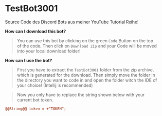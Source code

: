 # TestBot3001
Source Code des Discord Bots aus meiner YouTube Tutorial Reihe!

**How can I download this bot?**
> You can use this bot by clicking on the green `Code` Button on the top of the code. Then click on `Download Zip` and your Code will be moved into your local download folder!

**How can I use the bot?**
> First you have to extract the `TestBot3001` folder from the zip archive, which is generated for the download. Then simply move the folder in the directory you want to code in and open the folder witch the IDE of your choice! (Intellij is recommended)

> Now you only have to replace the string shown below with your current bot token.

```diff
@@String@@ token = +"TOKEN";
```
